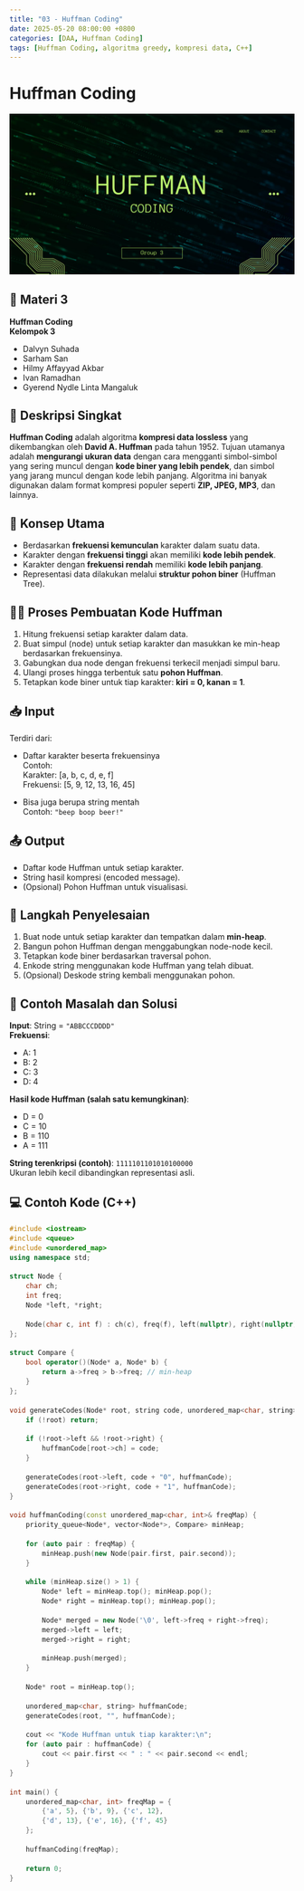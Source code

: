 ```yaml
---
title: "03 - Huffman Coding"
date: 2025-05-20 08:00:00 +0800
categories: [DAA, Huffman Coding]
tags: [Huffman Coding, algoritma greedy, kompresi data, C++]
---
```


# Huffman Coding
![Desktop View](/assets/HC.png)
## 🧾 Materi 3 
**Huffman Coding**  
**Kelompok 3**
- Dalvyn Suhada
- Sarham San
- Hilmy Affayyad Akbar
- Ivan Ramadhan
- Gyerend Nydle Linta Mangaluk

## 📌 Deskripsi Singkat
**Huffman Coding** adalah algoritma **kompresi data lossless** yang dikembangkan oleh **David A. Huffman** pada tahun 1952. Tujuan utamanya adalah **mengurangi ukuran data** dengan cara mengganti simbol-simbol yang sering muncul dengan **kode biner yang lebih pendek**, dan simbol yang jarang muncul dengan kode lebih panjang. Algoritma ini banyak digunakan dalam format kompresi populer seperti **ZIP, JPEG, MP3**, dan lainnya.

## 🧠 Konsep Utama
- Berdasarkan **frekuensi kemunculan** karakter dalam suatu data.
- Karakter dengan **frekuensi tinggi** akan memiliki **kode lebih pendek**.
- Karakter dengan **frekuensi rendah** memiliki **kode lebih panjang**.
- Representasi data dilakukan melalui **struktur pohon biner** (Huffman Tree).

## 🧑‍💻 Proses Pembuatan Kode Huffman
1. Hitung frekuensi setiap karakter dalam data.
2. Buat simpul (node) untuk setiap karakter dan masukkan ke min-heap berdasarkan frekuensinya.
3. Gabungkan dua node dengan frekuensi terkecil menjadi simpul baru.
4. Ulangi proses hingga terbentuk satu **pohon Huffman**.
5. Tetapkan kode biner untuk tiap karakter: **kiri = 0, kanan = 1**.

## 📥 Input
Terdiri dari:
- Daftar karakter beserta frekuensinya  
  Contoh:  
  Karakter: [a, b, c, d, e, f]  
  Frekuensi: [5, 9, 12, 13, 16, 45]

- Bisa juga berupa string mentah  
  Contoh: `"beep boop beer!"`

## 📤 Output
- Daftar kode Huffman untuk setiap karakter.
- String hasil kompresi (encoded message).
- (Opsional) Pohon Huffman untuk visualisasi.

## 🧮 Langkah Penyelesaian
1. Buat node untuk setiap karakter dan tempatkan dalam **min-heap**.
2. Bangun pohon Huffman dengan menggabungkan node-node kecil.
3. Tetapkan kode biner berdasarkan traversal pohon.
4. Enkode string menggunakan kode Huffman yang telah dibuat.
5. (Opsional) Deskode string kembali menggunakan pohon.

## 🧩 Contoh Masalah dan Solusi
**Input**: String = `"ABBCCCDDDD"`  
**Frekuensi**:
- A: 1
- B: 2
- C: 3
- D: 4

**Hasil kode Huffman (salah satu kemungkinan)**:
- D = 0  
- C = 10  
- B = 110  
- A = 111

**String terenkripsi (contoh)**: `1111101101010100000`  
Ukuran lebih kecil dibandingkan representasi asli.

## 💻 Contoh Kode (C++)

```cpp
#include <iostream>
#include <queue>
#include <unordered_map>
using namespace std;

struct Node {
    char ch;
    int freq;
    Node *left, *right;

    Node(char c, int f) : ch(c), freq(f), left(nullptr), right(nullptr) {}
};

struct Compare {
    bool operator()(Node* a, Node* b) {
        return a->freq > b->freq; // min-heap
    }
};

void generateCodes(Node* root, string code, unordered_map<char, string>& huffmanCode) {
    if (!root) return;

    if (!root->left && !root->right) {
        huffmanCode[root->ch] = code;
    }

    generateCodes(root->left, code + "0", huffmanCode);
    generateCodes(root->right, code + "1", huffmanCode);
}

void huffmanCoding(const unordered_map<char, int>& freqMap) {
    priority_queue<Node*, vector<Node*>, Compare> minHeap;

    for (auto pair : freqMap) {
        minHeap.push(new Node(pair.first, pair.second));
    }

    while (minHeap.size() > 1) {
        Node* left = minHeap.top(); minHeap.pop();
        Node* right = minHeap.top(); minHeap.pop();

        Node* merged = new Node('\0', left->freq + right->freq);
        merged->left = left;
        merged->right = right;

        minHeap.push(merged);
    }

    Node* root = minHeap.top();

    unordered_map<char, string> huffmanCode;
    generateCodes(root, "", huffmanCode);

    cout << "Kode Huffman untuk tiap karakter:\n";
    for (auto pair : huffmanCode) {
        cout << pair.first << " : " << pair.second << endl;
    }
}

int main() {
    unordered_map<char, int> freqMap = {
        {'a', 5}, {'b', 9}, {'c', 12},
        {'d', 13}, {'e', 16}, {'f', 45}
    };

    huffmanCoding(freqMap);

    return 0;
}
